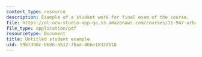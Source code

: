 ```yaml
---
content_type: resource
description: Example of a student work for final exam of the course.
file: https://ol-ocw-studio-app-qa.s3.amazonaws.com/courses/11-947-urbanization-and-development-spring-2009/59b7390cb686a6127baa466e1832db18_MIT11_947s09_sw01.pdf
file_type: application/pdf
resourcetype: Document
title: Untitled student example
uid: 59b7390c-b686-a612-7baa-466e1832db18
---
```

